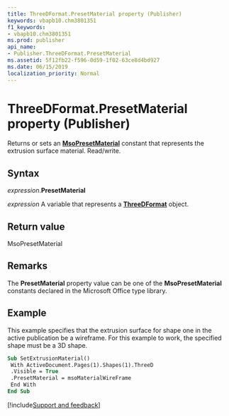 ```yaml
---
title: ThreeDFormat.PresetMaterial property (Publisher)
keywords: vbapb10.chm3801351
f1_keywords:
- vbapb10.chm3801351
ms.prod: publisher
api_name:
- Publisher.ThreeDFormat.PresetMaterial
ms.assetid: 5f12fb22-f596-0d59-1f02-63ce8d4bd927
ms.date: 06/15/2019
localization_priority: Normal
---
```



# ThreeDFormat.PresetMaterial property (Publisher)

Returns or sets an **[MsoPresetMaterial](Office.MsoPresetMaterial.md)** constant that represents the extrusion surface material. Read/write.


## Syntax

_expression_.**PresetMaterial**

_expression_ A variable that represents a **[ThreeDFormat](Publisher.ThreeDFormat.md)** object.


## Return value

MsoPresetMaterial


## Remarks

The **PresetMaterial** property value can be one of the **MsoPresetMaterial** constants declared in the Microsoft Office type library.


## Example

This example specifies that the extrusion surface for shape one in the active publication be a wireframe. For this example to work, the specified shape must be a 3D shape.

```vb
Sub SetExtrusionMaterial() 
 With ActiveDocument.Pages(1).Shapes(1).ThreeD 
 .Visible = True 
 .PresetMaterial = msoMaterialWireFrame 
 End With 
End Sub
```

[!include[Support and feedback](~/includes/feedback-boilerplate.md)]